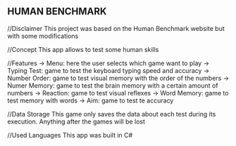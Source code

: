 HUMAN BENCHMARK
----------------
//Disclaimer
 This project was based on the Human Benchmark website but with some modifications

//Concept
 This app allows to test some human skills

//Features
 -> Menu: here the user selects which game want to play
 -> Typing Test: game to test the keyboard typing speed and accuracy
 -> Number Order: game to test visual memory with the order of the numbers
 -> Numer Memory: game to test the brain memory with a certain amount of numbers
 -> Reaction: game to test visual reflexes
 -> Word Memory: game to test memory with words
 -> Aim: game to test te accuracy

//Data Storage
 This game only saves the data about each test during its execution. Anything after the games will be lost

//Used Languages
 This app was built in C#
